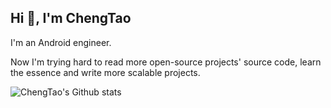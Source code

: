 ## Hi 👋, I'm ChengTao

I'm an Android engineer.

Now I'm trying hard to read more open-source projects' source code, learn the
essence and write more scalable projects.

![ChengTao's Github stats](https://github-readme-stats.vercel.app/api?username=paradisehell&show_icons=ture)
